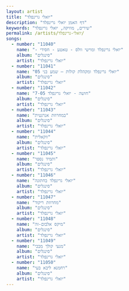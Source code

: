 ```yaml
---
layout: artist
title: "יואלי גרינפלד"
description: "דף האמן יואלי גרינפלד"
keywords: "שירים, מוזיקה, יואלי גרינפלד"
permalink: /artists/יואלי-גרינפלד/
songs:
  - number: "11040"
    name: "- יואלי גרינפלד ומוישי וולס - טאטע - חסידי"
    album: "סינגלים"
    artist: "יואלי גרינפלד"
  - number: "11041"
    name: "05 יואלי גרינפלד ומקהלת קולות – שמע בני"
    album: "סינגלים"
    artist: "יואלי גרינפלד"
  - number: "11042"
    name: "7-05 חושה - יואלי גרינפלד"
    album: "סינגלים"
    artist: "יואלי גרינפלד"
  - number: "11043"
    name: "במחרוזת אנרגטית"
    album: "סינגלים"
    artist: "יואלי גרינפלד"
  - number: "11044"
    name: "ווקאלית"
    album: "סינגלים"
    artist: "יואלי גרינפלד"
  - number: "11045"
    name: "ותמיד נספר"
    album: "סינגלים"
    artist: "יואלי גרינפלד"
  - number: "11046"
    name: "יואלי גרינפלד בחתונה"
    album: "סינגלים"
    artist: "יואלי גרינפלד"
  - number: "11047"
    name: "מחרוזת ריקוד"
    album: "סינגלים"
    artist: "יואלי גרינפלד"
  - number: "11048"
    name: "מיקס אלבום-זה"
    album: "סינגלים"
    artist: "יואלי גרינפלד"
  - number: "11049"
    name: "מנעי קולך מבכי"
    album: "סינגלים"
    artist: "יואלי גרינפלד"
  - number: "11050"
    name: "רחמנא ליבא בעי"
    album: "סינגלים"
    artist: "יואלי גרינפלד"
---
```

